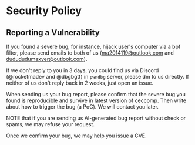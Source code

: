 # Security Policy

## Reporting a Vulnerability

If you found a severe bug, for instance, hijack user's computer via a bpf filter,
please send emails to both of us (ma2014119@outlook.com and dudududumaxver@outlook.com).

If we don't reply to you in 3 days, you could find us via Discord (@rocketmadev and @dbgbgtf)
in `pwndbg` server, please dm to us directly. If neither of us don't reply back in 2 weeks,
just open an issue.

When sending us your bug report, please confirm that the severe bug you found is reproducible
and survive in latest version of ceccomp. Then write about how to trigger the bug (a PoC).
We will contact you later.

NOTE that if you are sending us AI-generated bug report without check or spams, we may refuse
your request.

Once we confirm your bug, we may help you issue a CVE.
